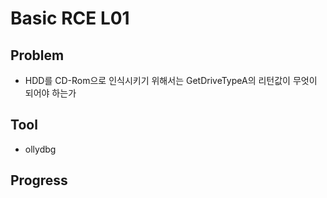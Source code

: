 Basic RCE L01
=============
## Problem
* HDD를 CD-Rom으로 인식시키기 위해서는 GetDriveTypeA의 리턴값이 무엇이 되어야 하는가
## Tool
* ollydbg
## Progress
